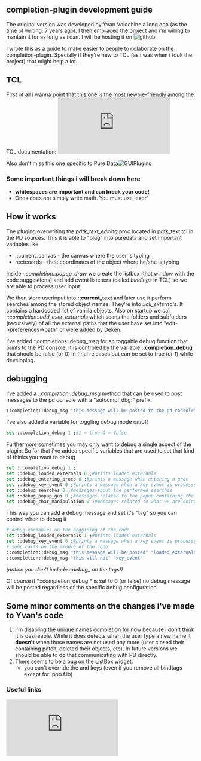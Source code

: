 ## completion-plugin development guide

The original version was developed by Yvan Volochine a long ago (as the time of writing: 7 years ago). I then embraced the project and i'm willing to mantain it for as long as i can.
I will be hosting it on ![github](https://github.com/HenriAugusto/completion-plugin)

I wrote this as a guide to make easier to people to colaborate on the completion-plugin. Specially if they're new to TCL (as i was when i took the project) that might help a lot.

## TCL

First of all i wanna point that this one is the most newbie-friendly among the TCL documentation: ![TCL Tutorial](http://www.tcl.tk/man/tcl8.5/tutorial/tcltutorial.html)

Also don't miss this one specific to Pure Data![GUIPlugins](https://puredata.info/docs/guiplugins/GUIPlugins/)

### Some important things i will break down here

* **whitespaces are important and can break your code!**
* Ones does not simply write math. You must use 'expr'

## How it works

The pluging overwriting the *pdtk_text_editing* proc located in pdtk_text.tcl in the PD sources. This it is able to "plug" into puredata and set important variables like

* ::current_canvas - the canvas where the user is typing
* rectcoords - thee coordinates of the object where he/she is typing

Inside *::completion::popup_draw* we create the listbox (that window with the code suggestions) and add event listeners (called *bindings* in TCL) so we are able to process user input.

We then store userinput into **::current_text** and later use it perform searches among the stored object names. They're into *::all_externals*. It contains a hardcoded list of vanilla objects. Also on startup we call *::completion::add_user_externals* which scans the folders and subfolders (recursively) of all the external paths that the user have set into "edit->preferences->path" or were added by Deken.

I've added ::completions::debug_msg for an toggable debug function that prints to the PD console. It is controled by the variable **::completion_debug** that should be false (or 0) in final releases but can be set to true (or 1) while developing.

## debugging

I've added a *::completion::debug_msg* method that can be used to post messages to the pd console with a "autocmpl_dbg:" prefix.

```tcl
::completion::debug_msg "this message will be posted to the pd console"
```

I've also added a variable for toggling debug mode on/off

```tcl
set ::completion_debug 1 ;#1 = true 0 = false
```

Furthermore sometimes you may only want to debug a single aspect of the plugin. So for that i've added specific variables that are used to set that kind of thinks you want to debug

```tcl
set ::completion_debug 1 ;
set ::debug_loaded_externals 0 ;#prints loaded externals
set ::debug_entering_procs 0 ;#prints a message when entering a proc
set ::debug_key_event 0 ;#prints a message when a key event is processed
set ::debug_searches 0 ;#messages about the performed searches
set ::debug_popup_gui 0 ;#messages related to the popup containing the code suggestions
set ::debug_char_manipulation 0 ;#messages related to what we are doing with the text on the obj boxes (inserting/deleting chars)
```

This way you can add a debug message and set it's "tag" so you can control when to debug it

```tcl
# debug variables on the beggining of the code
set ::debug_loaded_externals 1 ;#prints loaded externals
set ::debug_key_event 0 ;#prints a message when a key event is processed
# some calls on the middle of the code
::completion::debug_msg "this message will be posted" "loaded_externals"
::completion::debug_msg "this will not" "key_event"
```

*(notice you don't include ::debug_ on the tags!)*

Of course if *::completion_debug * is set to 0 (or false) no debug message will be posted regardless of the specific debug configuration

## Some minor comments on the changes i've made to Yvan's code

1. I'm disabling the unique names completion for now because i don't think it is desireable. While it does detects when the user type a new name it **doesn't** when those names are not used any more (user closed their containing patch, deleted their objects, etc). In future versions we should be able to do that communicating with PD directly.
1. There seems to be a bug on the ListBox widget. 
    * you can't override the <Next> and <Prior> keys (even if you remove all bindtags except for .pop.f.lb)

### Useful links

![List of keysyms you can use to bind keyevents](https://www.tcl.tk/man/tcl8.5/TkCmd/keysyms.htm)